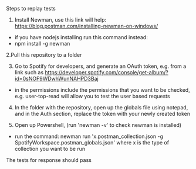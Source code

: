 Steps to replay tests

1. Install Newman, use this link will help: https://blog.postman.com/installing-newman-on-windows/
- if you have nodejs installing run this command instead:
- npm install -g newman

2.Pull this repository to a folder

3. Go to Spotify for developers, and generate an OAuth token, e.g. from a link such as https://developer.spotify.com/console/get-album/?id=0sNOF9WDwhWunNAHPD3Baj

- in the permissions include the permissions that you want to be checked, e.g. user-top-read will allow you to test the user based requests

4. In the folder with the repository, open up the globals file using notepad, and in the Auth section, replace the token with your newly created token

5. Open up Powershell, (run 'newman -v' to check newman is installed)

- run the command: newman run 'x.postman_collection.json -g SpotifyWorkspace.postman_globals.json' where x is the type of collection you want to be run

The tests for response should pass